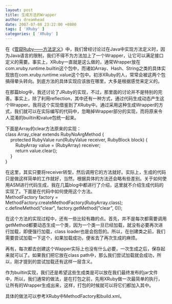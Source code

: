 ```yaml
---
layout: post
title: 生成方法的Wrapper
author: dreamhead
date: 2007-07-08 23:22:00 +0800
tags: [ 'XRuby' ]
categories: [ 'XRuby' ]
---
```


在《[管窥Ruby——方法定义](http://dreamhead.blogbus.com/logs/3776107.html)》中，我们曾经讨论过在Java中实现方法定义时，因为Java语言的限制，我们不得不为方法加上了一个Wrapper，让它可以满足接口定义的需要。事实上，XRuby一直就是这么做的，通常Wrapper放在com.xruby.runtime.builtin这个包中，而诸如Array、Hash、String之类的具体实现放在com.xruby.runtime.value这个包中。初涉XRuby的人，常常会被这两个包搞得晕头转向。到底方法的具体实现应该放在哪里，大多是根据感觉来定义的。  
  
在那篇blog中，我还讨论了JRuby的实现，不过，那里面的讨论并不是特别的完善。事实上，除了利用reflection，其中还有一种方式，通过代码生成动态产生这个Wrapper。我将这个实现借鉴到了XRuby中。通过采用这种生成Wrapper的方式，我们就可以在实际编写的代码中，忽略掉Wrapper部分的实现，而将原来令人混淆的builtin和value包统一起来。  
  
下面是Array的clear方法原来的实现：  
class Array\_clear extends RubyNoArgMethod {  
&nbsp;&nbsp;&nbsp; protected RubyValue run(RubyValue receiver, RubyBlock block) {  
&nbsp;&nbsp;&nbsp;&nbsp;&nbsp;&nbsp;&nbsp; RubyArray value = (RubyArray) receiver;  
&nbsp;&nbsp;&nbsp;&nbsp;&nbsp;&nbsp;&nbsp; return value.clear();  
&nbsp;&nbsp;&nbsp; }  
}  
  
在这里，其实只要将receiver转型，然后调用它的方法就好。实际上，生成的代码只是做这样简单的工作就好，当然，根据具体的方法还会略有些差别。关于如何使用ASM进行代码生成，我在几篇blog中都进行了介绍，这里就不介绍生成代码的实现了。下面是在代码中如何使用这个方法。  
MethodFactory factory = MethodFactory.createMethodFactory(RubyArray.class);  
c.defineMethod("clear", factory.getMethod("clear", 0));  
  
在这个方法的实现过程中，还有一些比较有趣的点。首先，并不是每次都需要调用getMethod都要动态生成一个类，因为一个类一旦已经加载，就没有必要再次进行加载，即便强行加载，class loader也是会抱怨的。所以，在创建类之前，我们需要尝试加载一下这个，如果加载成功，便省去了再次生成的麻烦。

再有，每次都去创建这个Wapper实际上也没有什么必要，一次生成之后，保存起来就可以了。如果我们把它放在class path中，那么我们尝试加载就会成功，所以，刚才提到的尝试加载还有这样一层含义。

作为builtin实现，我们还是希望这些生成类是可以放在我们最终发布的jar文件中，所以，我们通常的做法，是在打包之前，先用XRuby做一次最简单的执行，让所有的Wrapper生成出来，这样，打包的时候就可以将它们都加入其中。  
  
具体的做法可以参考XRuby中MethodFactory和build.xml。


